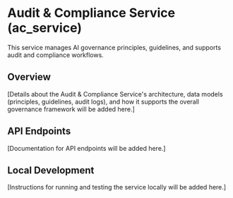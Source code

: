 # Audit & Compliance Service (ac_service)

This service manages AI governance principles, guidelines, and supports audit and compliance workflows.

## Overview
[Details about the Audit & Compliance Service's architecture, data models (principles, guidelines, audit logs), and how it supports the overall governance framework will be added here.]

## API Endpoints
[Documentation for API endpoints will be added here.]

## Local Development
[Instructions for running and testing the service locally will be added here.]
